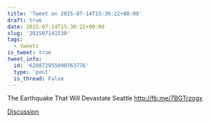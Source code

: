 ```yaml
---
title: 'Tweet on 2015-07-14T15:30:22+00:00'
draft: true
date: 2015-07-14T15:30:22+00:00
slug: '201507141530'
tags:
  - tweets
is_tweet: true
tweet_info:
  id: '620872955090763776'
  type: 'post'
  is_thread: False
---
```




The Earthquake That Will Devastate Seattle <http://fb.me/7BGTrzogx>

[Discussion](https://x.com/sytelus/status/620872955090763776)
